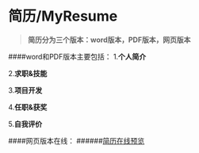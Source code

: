 # 简历/MyResume
> **简历分为三个版本：word版本，PDF版本，网页版本**

####word和PDF版本主要包括：
1.**个人简介**

2.**求职&技能**

3.**项目开发**

4.**任职&获奖**

5.**自我评价**

####网页版本在线：
######[简历在线预览](http://zhangjinxin.sinaapp.com)
